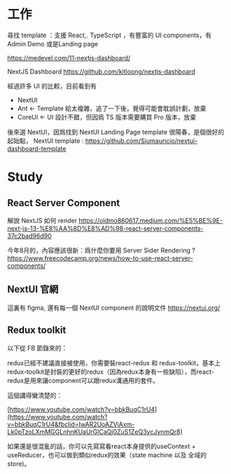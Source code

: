 # 工作
尋找 template ：支援 React,. TypeScript ，有豐富的 UI components，有 Admin Demo 或是Landing page

https://medevel.com/11-nextjs-dashboard/

NextJS Dashboard
https://github.com/kitloong/nextjs-dashboard

經過許多 UI 的比較，目前看到有

* NextUI
* Ant <- Template 給太複雜，追了一下後，覺得可能會耽誤計劃，放棄
* CoreUI <- UI 設計不錯，但因爲 TS 版本需要購買 Pro 版本，放棄

後來選 NextUI，因爲找到 NextUI Landing Page template 很陽春，是個很好的起始點，
NextUI template :
https://github.com/Siumauricio/nextui-dashboard-template
# Study
## React Server Component 
解說 NextJS 如何 render 
https://oldmo860617.medium.com/%E5%BE%9E-next-js-13-%E8%AA%8D%E8%AD%98-react-server-components-37c2bad96d90

今年8月的，內容應該很新：爲什麼你要用 Server Sider Rendering ?
https://www.freecodecamp.org/news/how-to-use-react-server-components/

## NextUI 官網
這裏有 figma, 還有每一個 NextUI component 的說明文件
https://nextui.org/

## Redux toolkit 
以下從 FB 節錄來的：

redux已經不建議直接被使用，你需要裝react-redux 和 redux-toolkit，基本上redux-toolkit是封裝的更好的redux（因為redux本身有一些缺陷），而react-redux是用來讓component可以跟redux溝通用的套件。

這個講得蠻清楚的：

[https://www.youtube.com/watch?v=bbkBuqC1rU4](https://www.youtube.com/watch?v=bbkBuqC1rU4&fbclid=IwAR2UoAZViAxm-Lk0pTzoLXmMGGLnhnKUaUrGlCaQj0ZuS1ZeQ3ycJvnmQr8)

如果還是很混亂的話，你可以先寫寫看react本身提供的useContext + useReducer，也可以做到類似redux的效果（state machine 以及 全域的store)。


